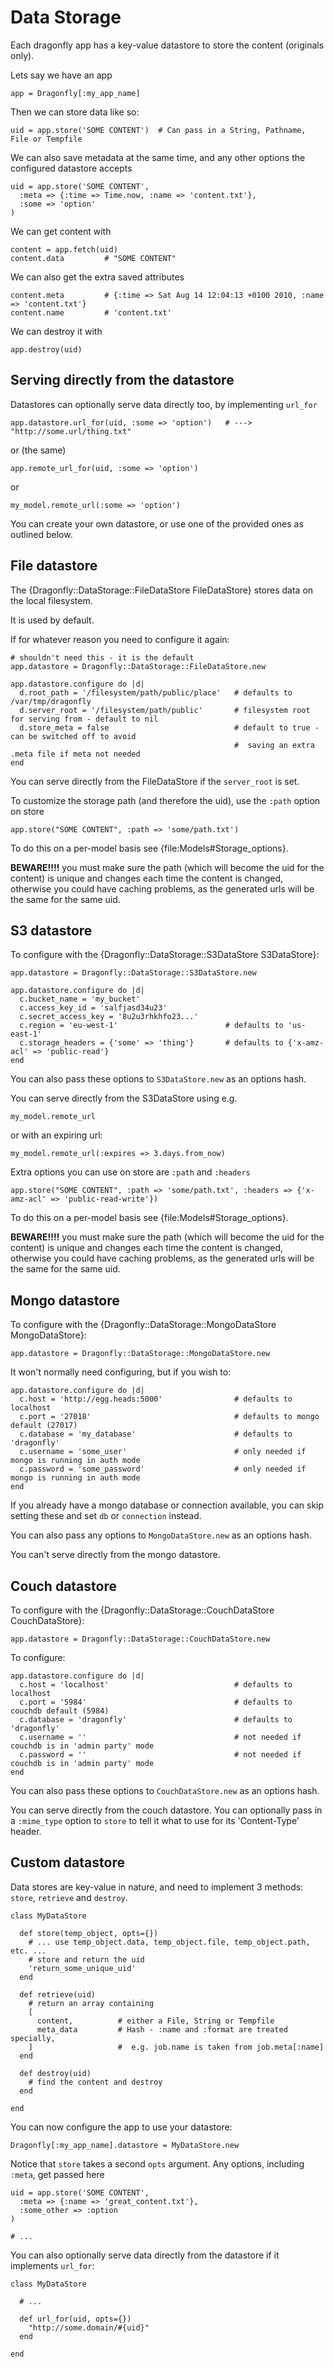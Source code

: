 Data Storage
============
Each dragonfly app has a key-value datastore to store the content (originals only).

Lets say we have an app

    app = Dragonfly[:my_app_name]

Then we can store data like so:

    uid = app.store('SOME CONTENT')  # Can pass in a String, Pathname, File or Tempfile

We can also save metadata at the same time, and any other options the configured datastore accepts

    uid = app.store('SOME CONTENT',
      :meta => {:time => Time.now, :name => 'content.txt'},
      :some => 'option'
    )

We can get content with

    content = app.fetch(uid)
    content.data         # "SOME CONTENT"

We can also get the extra saved attributes

    content.meta         # {:time => Sat Aug 14 12:04:13 +0100 2010, :name => 'content.txt'}
    content.name         # 'content.txt'

We can destroy it with

    app.destroy(uid)

Serving directly from the datastore
-----------------------------------
Datastores can optionally serve data directly too, by implementing `url_for`

    app.datastore.url_for(uid, :some => 'option')   # ---> "http://some.url/thing.txt"

or (the same)

    app.remote_url_for(uid, :some => 'option')

or

    my_model.remote_url(:some => 'option')

You can create your own datastore, or use one of the provided ones as outlined below.

File datastore
--------------
The {Dragonfly::DataStorage::FileDataStore FileDataStore} stores data on the local filesystem.

It is used by default.

If for whatever reason you need to configure it again:

    # shouldn't need this - it is the default
    app.datastore = Dragonfly::DataStorage::FileDataStore.new

    app.datastore.configure do |d|
      d.root_path = '/filesystem/path/public/place'   # defaults to /var/tmp/dragonfly
      d.server_root = '/filesystem/path/public'       # filesystem root for serving from - default to nil
      d.store_meta = false                            # default to true - can be switched off to avoid
                                                      #  saving an extra .meta file if meta not needed
    end

You can serve directly from the FileDataStore if the `server_root` is set.

To customize the storage path (and therefore the uid), use the `:path` option on store

    app.store("SOME CONTENT", :path => 'some/path.txt')

To do this on a per-model basis see {file:Models#Storage_options}.

**BEWARE!!!!** you must make sure the path (which will become the uid for the content) is unique and changes each time the content
is changed, otherwise you could have caching problems, as the generated urls will be the same for the same uid.

S3 datastore
------------
To configure with the {Dragonfly::DataStorage::S3DataStore S3DataStore}:

    app.datastore = Dragonfly::DataStorage::S3DataStore.new

    app.datastore.configure do |d|
      c.bucket_name = 'my_bucket'
      c.access_key_id = 'salfjasd34u23'
      c.secret_access_key = '8u2u3rhkhfo23...'
      c.region = 'eu-west-1'                        # defaults to 'us-east-1'
      c.storage_headers = {'some' => 'thing'}       # defaults to {'x-amz-acl' => 'public-read'}
    end

You can also pass these options to `S3DataStore.new` as an options hash.

You can serve directly from the S3DataStore using e.g.

    my_model.remote_url

or with an expiring url:

    my_model.remote_url(:expires => 3.days.from_now)

Extra options you can use on store are `:path` and `:headers`

    app.store("SOME CONTENT", :path => 'some/path.txt', :headers => {'x-amz-acl' => 'public-read-write'})

To do this on a per-model basis see {file:Models#Storage_options}.

**BEWARE!!!!** you must make sure the path (which will become the uid for the content) is unique and changes each time the content
is changed, otherwise you could have caching problems, as the generated urls will be the same for the same uid.

Mongo datastore
---------------
To configure with the {Dragonfly::DataStorage::MongoDataStore MongoDataStore}:

    app.datastore = Dragonfly::DataStorage::MongoDataStore.new

It won't normally need configuring, but if you wish to:

    app.datastore.configure do |d|
      c.host = 'http://egg.heads:5000'                # defaults to localhost
      c.port = '27018'                                # defaults to mongo default (27017)
      c.database = 'my_database'                      # defaults to 'dragonfly'
      c.username = 'some_user'                        # only needed if mongo is running in auth mode
      c.password = 'some_password'                    # only needed if mongo is running in auth mode
    end

If you already have a mongo database or connection available, you can skip setting these and set `db` or `connection` instead.

You can also pass any options to `MongoDataStore.new` as an options hash.

You can't serve directly from the mongo datastore.

Couch datastore
---------------
To configure with the {Dragonfly::DataStorage::CouchDataStore CouchDataStore}:

    app.datastore = Dragonfly::DataStorage::CouchDataStore.new

To configure:

    app.datastore.configure do |d|
      c.host = 'localhost'                            # defaults to localhost
      c.port = '5984'                                 # defaults to couchdb default (5984)
      c.database = 'dragonfly'                        # defaults to 'dragonfly'
      c.username = ''                                 # not needed if couchdb is in 'admin party' mode
      c.password = ''                                 # not needed if couchdb is in 'admin party' mode
    end

You can also pass these options to `CouchDataStore.new` as an options hash.

You can serve directly from the couch datastore. You can optionally pass in a `:mime_type` option to `store`
to tell it what to use for its 'Content-Type' header.

Custom datastore
----------------
Data stores are key-value in nature, and need to implement 3 methods: `store`, `retrieve` and `destroy`.

    class MyDataStore

      def store(temp_object, opts={})
        # ... use temp_object.data, temp_object.file, temp_object.path, etc. ...
        # store and return the uid
        'return_some_unique_uid'
      end

      def retrieve(uid)
        # return an array containing
        [
          content,          # either a File, String or Tempfile
          meta_data         # Hash - :name and :format are treated specially,
        ]                   #  e.g. job.name is taken from job.meta[:name]
      end

      def destroy(uid)
        # find the content and destroy
      end

    end

You can now configure the app to use your datastore:

    Dragonfly[:my_app_name].datastore = MyDataStore.new

Notice that `store` takes a second `opts` argument.
Any options, including `:meta`, get passed here

    uid = app.store('SOME CONTENT',
      :meta => {:name => 'great_content.txt'},
      :some_other => :option
    )

    # ...

You can also optionally serve data directly from the datastore if it implements `url_for`:

    class MyDataStore

      # ...

      def url_for(uid, opts={})
        "http://some.domain/#{uid}"
      end

    end
